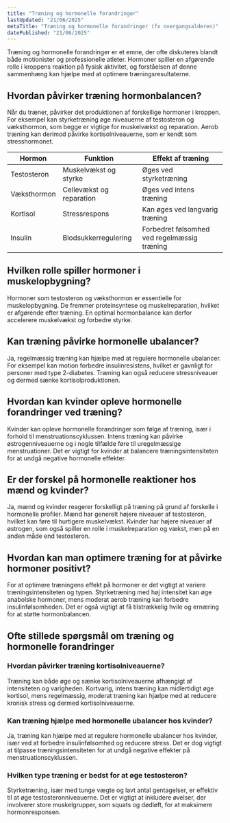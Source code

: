 ```yaml
---
title: "Træning og hormonelle forandringer"
lastUpdated: "21/06/2025"
metaTitle: "Træning og hormonelle forandringer (fx overgangsalderen)"
datePublished: "21/06/2025"
---
```


Træning og hormonelle forandringer er et emne, der ofte diskuteres blandt både motionister og professionelle atleter. Hormoner spiller en afgørende rolle i kroppens reaktion på fysisk aktivitet, og forståelsen af denne sammenhæng kan hjælpe med at optimere træningsresultaterne.

## Hvordan påvirker træning hormonbalancen?

Når du træner, påvirker det produktionen af forskellige hormoner i kroppen. For eksempel kan styrketræning øge niveauerne af testosteron og væksthormon, som begge er vigtige for muskelvækst og reparation. Aerob træning kan derimod påvirke kortisolniveauerne, som er kendt som stresshormonet.

| Hormon | Funktion | Effekt af træning |
|--------|----------|-------------------|
| Testosteron | Muskelvækst og styrke | Øges ved styrketræning |
| Væksthormon | Cellevækst og reparation | Øges ved intens træning |
| Kortisol | Stressrespons | Kan øges ved langvarig træning |
| Insulin | Blodsukkerregulering | Forbedret følsomhed ved regelmæssig træning |

## Hvilken rolle spiller hormoner i muskelopbygning?

Hormoner som testosteron og væksthormon er essentielle for muskelopbygning. De fremmer proteinsyntese og muskelreparation, hvilket er afgørende efter træning. En optimal hormonbalance kan derfor accelerere muskelvækst og forbedre styrke.

## Kan træning påvirke hormonelle ubalancer?

Ja, regelmæssig træning kan hjælpe med at regulere hormonelle ubalancer. For eksempel kan motion forbedre insulinresistens, hvilket er gavnligt for personer med type 2-diabetes. Træning kan også reducere stressniveauer og dermed sænke kortisolproduktionen.

## Hvordan kan kvinder opleve hormonelle forandringer ved træning?

Kvinder kan opleve hormonelle forandringer som følge af træning, især i forhold til menstruationscyklussen. Intens træning kan påvirke østrogenniveauerne og i nogle tilfælde føre til uregelmæssige menstruationer. Det er vigtigt for kvinder at balancere træningsintensiteten for at undgå negative hormonelle effekter.

## Er der forskel på hormonelle reaktioner hos mænd og kvinder?

Ja, mænd og kvinder reagerer forskelligt på træning på grund af forskelle i hormonelle profiler. Mænd har generelt højere niveauer af testosteron, hvilket kan føre til hurtigere muskelvækst. Kvinder har højere niveauer af østrogen, som også spiller en rolle i muskelreparation og vækst, men på en anden måde end testosteron.

## Hvordan kan man optimere træning for at påvirke hormoner positivt?

For at optimere træningens effekt på hormoner er det vigtigt at variere træningsintensiteten og typen. Styrketræning med høj intensitet kan øge anabolske hormoner, mens moderat aerob træning kan forbedre insulinfølsomheden. Det er også vigtigt at få tilstrækkelig hvile og ernæring for at støtte hormonbalancen.

## Ofte stillede spørgsmål om træning og hormonelle forandringer

### Hvordan påvirker træning kortisolniveauerne?

Træning kan både øge og sænke kortisolniveauerne afhængigt af intensiteten og varigheden. Kortvarig, intens træning kan midlertidigt øge kortisol, mens regelmæssig, moderat træning kan hjælpe med at reducere kronisk stress og dermed kortisolniveauerne.

### Kan træning hjælpe med hormonelle ubalancer hos kvinder?

Ja, træning kan hjælpe med at regulere hormonelle ubalancer hos kvinder, især ved at forbedre insulinfølsomhed og reducere stress. Det er dog vigtigt at tilpasse træningsintensiteten for at undgå negative effekter på menstruationscyklussen.

### Hvilken type træning er bedst for at øge testosteron?

Styrketræning, især med tunge vægte og lavt antal gentagelser, er effektiv til at øge testosteronniveauerne. Det er vigtigt at inkludere øvelser, der involverer store muskelgrupper, som squats og dødløft, for at maksimere hormonresponsen.